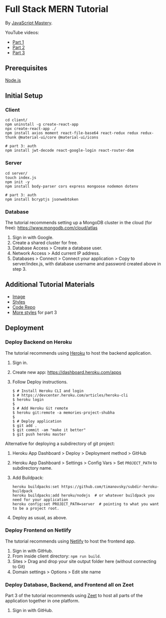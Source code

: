 Full Stack MERN Tutorial
===

By [JavaScript Mastery](https://www.youtube.com/channel/UCmXmlB4-HJytD7wek0Uo97A).

YouTube videos:
- [Part 1](https://youtu.be/ngc9gnGgUdA)
- [Part 2](https://youtu.be/aibtHnbeuio)
- [Part 3](https://youtu.be/LKlO8vLvUao)

Prerequisites
---

[Node.js](https://nodejs.org/en/)

Initial Setup
---

### Client

```shell
cd client/
npm uninstall -g create-react-app
npx create-react-app ./
npm install axios moment react-file-base64 react-redux redux redux-thunk @material-ui/core @material-ui/icons

# part 3: auth
npm install jwt-decode react-google-login react-router-dom
```

### Server

```shell
cd server/
touch index.js
npm init -y
npm install body-parser cors express mongoose nodemon dotenv

# part 3: auth
npm install bcryptjs jsonwebtoken
```

### Database

The tutorial recommends setting up a MongoDB cluster in the cloud (for free): <https://www.mongodb.com/cloud/atlas>

1. Sign in with Google.
1. Create a shared cluster for free.
1. Database Access > Create a database user.
1. Network Access > Add current IP address.
1. Databases > Connect > Connect your application > Copy to server/index.js, with database username and password created above in step 3.

Additional Tutorial Materials
---

- [Image](https://raw.githubusercontent.com/adrianhajdin/project_mern_memories/master/client/src/images/memories.png?token=AF56X74XONEUGZ4FD2FUIA27UURPI)
- [Styles](https://gist.github.com/adrianhajdin/d99aaa67124f0de7667fd3937715fb26)
- [Code Repo](https://github.com/adrianhajdin/project_mern_memories)
- [More styles](https://gist.github.com/adrianhajdin/cc90da3990871d509ccbd9068da5a636) for part 3

Deployment
---

### Deploy Backend on Heroku

The tutorial recommends using [Heroku](https://www.heroku.com/) to host the backend application.

1. Sign in.
1. Create new app: <https://dashboard.heroku.com/apps>
1. Follow Deploy instructions.

    ```shell
    $ # Install Heroku CLI and login
    $ # https://devcenter.heroku.com/articles/heroku-cli
    $ heroku login
    $
    $ # Add Heroku Git remote
    $ heroku git:remote -a memories-project-shubha
    $
    $ # Deploy application
    $ git add .
    $ git commit -am "make it better"
    $ git push heroku master
    ```

Alternative for deploying a subdirectory of git project:

1. Heroku App Dashboard > Deploy > Deployment method > GitHub
1. Heroku App Dashboard > Settings > Config Vars > Set `PROJECT_PATH` to subdirectory name.
1. Add Buildpack:

    ```shell
    heroku buildpacks:set https://github.com/timanovsky/subdir-heroku-buildpack
    heroku buildpacks:add heroku/nodejs  # or whatever buildpack you need for your application
    heroku config:set PROJECT_PATH=server  # pointing to what you want to be a project root.
    ```

1. Deploy as usual, as above.

### Deploy Frontend on Netlify

The tutorial recommends using [Netlify](https://www.netlify.com/) to host the frontend app.

1. Sign in with GitHub.
1. From inside client directory: `npm run build`.
1. Sites > Drag and drop your site output folder here (without connecting to Git)
1. Domain settings > Options > Edit site name

### Deploy Database, Backend, and Frontend all on Zeet

Part 3 of the tutorial recommends using [Zeet](https://zeet.co/) to host all parts of the application together in one platform.

1. Sign in with GitHub.

